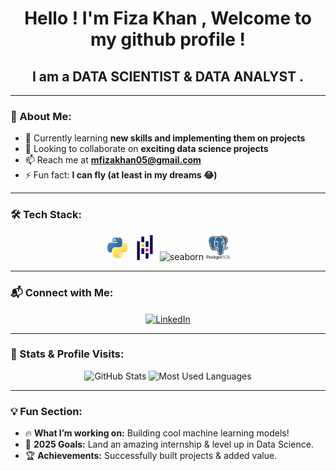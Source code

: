 
<h1 align="center">Hello ! I'm Fiza Khan , Welcome to my github profile ! </h1>
<h2 align='center'> I am a DATA SCIENTIST & DATA ANALYST . </h2>


---

### 🚀 About Me:
- 🌱 Currently learning **new skills and implementing them on projects**
- 👯 Looking to collaborate on **exciting data science projects**
- 📫 Reach me at **mfizakhan05@gmail.com**
- ⚡ Fun fact: **I can fly (at least in my dreams 😂)**

---

### 🛠 Tech Stack:
<p align="center">
  <img src="https://raw.githubusercontent.com/devicons/devicon/master/icons/python/python-original.svg" alt="python" width="40" height="40"/>
  <img src="https://raw.githubusercontent.com/devicons/devicon/master/icons/pandas/pandas-original.svg" alt="pandas" width="40" height="40"/>
  <img src="https://seaborn.pydata.org/_images/logo-mark-lightbg.svg" alt="seaborn" width="40" height="40"/>
  <img src="https://raw.githubusercontent.com/devicons/devicon/master/icons/postgresql/postgresql-original-wordmark.svg" alt="postgresql" width="40" height="40"/>
</p>

---

### 📬 Connect with Me:
<p align="center">
  <a href="https://linkedin.com/in/fiza-kha3n" target="_blank">
    <img align="center" src="https://img.shields.io/badge/LinkedIn-0A66C2?style=for-the-badge&logo=linkedin&logoColor=white" alt="LinkedIn" />
  </a>
</p>

---

### 🎯 Stats & Profile Visits:
<p align="center">
  <img src="https://github-readme-stats.vercel.app/api?username=Fizakh3n&show_icons=true&theme=radical&hide_border=true" width="48%" alt="GitHub Stats"/>
  <img src="https://github-readme-stats.vercel.app/api/top-langs/?username=Fizakh3n&layout=compact&theme=radical&hide_border=true" width="48%" alt="Most Used Languages"/>
</p>

---

### 💡 Fun Section:
- 🔥 **What I’m working on:** Building cool machine learning models!
- 🎯 **2025 Goals:** Land an amazing internship & level up in Data Science.
- 🏆 **Achievements:** Successfully built projects & added value.
